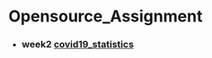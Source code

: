 # Opensource_Assignment

- ### week2  [covid19_statistics](https://github.com/kim001hs/Opensource_Assignment/blob/main/covid19_statistics/covid19_statistics.md)